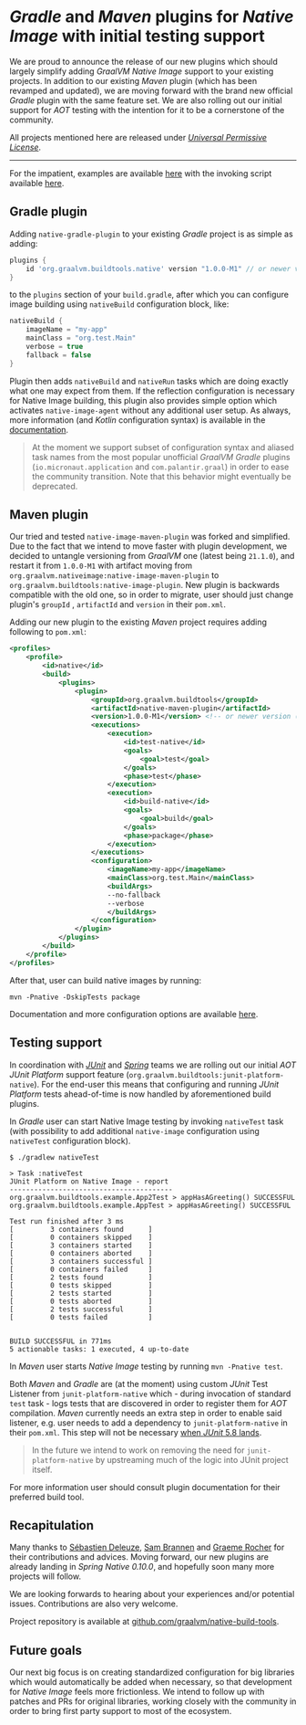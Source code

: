 # *Gradle* and *Maven* plugins for *Native Image* with initial testing support
We are proud to announce the release of our new plugins which should largely simplify adding *GraalVM Native Image* support to your existing projects. In addition to our existing *Maven* plugin (which has been revamped and updated), we are moving forward with the brand new official *Gradle* plugin with the same feature set. We are also rolling out our initial support for *AOT* testing with the intention for it to be a cornerstone of the community.

All projects mentioned here are released under [*Universal Permissive License*](https://www.oracle.com/downloads/licenses/upl-license1.html).

___
For the impatient, examples are available [here](https://github.com/graalvm/native-build-tools/blob/master/examples/README.md) with the invoking script available [here](https://github.com/graalvm/native-build-tools/blob/master/common/scripts/testAll.sh).

## Gradle plugin
Adding `native-gradle-plugin` to your existing *Gradle* project is as simple as adding:
```groovy
plugins {
	id 'org.graalvm.buildtools.native' version "1.0.0-M1" // or newer version (when available)
}
```
to the `plugins` section of your `build.gradle`, after which you can configure image building using `nativeBuild` configuration block, like:
```groovy
nativeBuild {
	imageName = "my-app"
	mainClass = "org.test.Main"
	verbose = true
	fallback = false
}
```
Plugin then adds `nativeBuild` and `nativeRun` tasks which are doing exactly what one may expect from them. If the reflection configuration is necessary for Native Image building, this plugin also provides simple option which activates `native-image-agent` without any additional user setup. As always, more information (and *Kotlin* configuration syntax) is available in the [documentation](https://github.com/graalvm/native-build-tools/blob/master/native-gradle-plugin/README.md).

> At the moment we support subset of configuration syntax and aliased task names from the most popular unofficial *GraalVM* *Gradle* plugins (`io.micronaut.application` and `com.palantir.graal`) in order to ease the community transition. Note that this behavior might eventually be deprecated.

## Maven plugin
Our tried and tested `native-image-maven-plugin` was forked and simplified. Due to the fact that we intend to move faster with plugin development, we decided to untangle versioning from *GraalVM* one (latest being `21.1.0`), and restart it from `1.0.0-M1` with artifact moving from `org.graalvm.nativeimage:native-image-maven-plugin` to `org.graalvm.buildtools:native-image-plugin`. New plugin is backwards compatible with the old one, so in order to migrate, user should just change plugin's `groupId` , `artifactId` and `version` in their `pom.xml`.

Adding our new plugin to the existing *Maven* project requires adding following to `pom.xml`:
```xml
<profiles>
	<profile>
		<id>native</id>
		<build>
			<plugins>
				<plugin>
					<groupId>org.graalvm.buildtools</groupId>
					<artifactId>native-maven-plugin</artifactId>
					<version>1.0.0-M1</version> <!-- or newer version (when available) -->
					<executions>
						<execution>
							<id>test-native</id>
							<goals>
								<goal>test</goal>
							</goals>
							<phase>test</phase>
						</execution>
						<execution>
							<id>build-native</id>
							<goals>
								<goal>build</goal>
							</goals>
							<phase>package</phase>
						</execution>
					</executions>
					<configuration>
						<imageName>my-app</imageName>
						<mainClass>org.test.Main</mainClass>
						<buildArgs>
						--no-fallback
						--verbose
						</buildArgs>
					</configuration>
				</plugin>
			</plugins>
		</build>
	</profile>
</profiles>
```
After that, user can build native images by running:
```shell
mvn -Pnative -DskipTests package
```
Documentation and more configuration options are available [here](https://github.com/graalvm/native-build-tools/blob/master/native-maven-plugin/README.md).

## Testing support
In coordination with [*JUnit*](https://junit.org/junit5/) and [*Spring*](https://spring.io/) teams we are rolling out our initial *AOT* *JUnit Platform* support feature (`org.graalvm.buildtools:junit-platform-native`). For the end-user this means that configuring and running *JUnit Platform* tests ahead-of-time is now handled by aforementioned build plugins.

In *Gradle* user can start Native Image testing by invoking `nativeTest` task (with possibility to add additional `native-image` configuration using `nativeTest` configuration block).
```shell
$ ./gradlew nativeTest

> Task :nativeTest
JUnit Platform on Native Image - report
----------------------------------------
org.graalvm.buildtools.example.App2Test > appHasAGreeting() SUCCESSFUL
org.graalvm.buildtools.example.AppTest > appHasAGreeting() SUCCESSFUL

Test run finished after 3 ms
[         3 containers found      ]
[         0 containers skipped    ]
[         3 containers started    ]
[         0 containers aborted    ]
[         3 containers successful ]
[         0 containers failed     ]
[         2 tests found           ]
[         0 tests skipped         ]
[         2 tests started         ]
[         0 tests aborted         ]
[         2 tests successful      ]
[         0 tests failed          ]


BUILD SUCCESSFUL in 771ms
5 actionable tasks: 1 executed, 4 up-to-date
```

In *Maven* user starts *Native Image* testing by running `mvn -Pnative test`. 

Both *Maven* and *Gradle* are (at the moment) using custom *JUnit* Test Listener from `junit-platform-native` which - during invocation of standard `test` task - logs tests that are discovered in order to register them for *AOT* compilation. *Maven* currently needs an extra step in order to enable said listener, e.g. user needs to add a dependency to `junit-platform-native` in their `pom.xml`. This step will not be necessary [when *JUnit* 5.8 lands](https://github.com/junit-team/junit5/issues/2619).
> In the future we intend to work on removing the need for `junit-platform-native` by upstreaming much of the logic into JUnit project itself.

For more information user should consult plugin documentation for their preferred build tool.

## Recapitulation
Many thanks to [Sébastien Deleuze](https://twitter.com/sdeleuze), [Sam Brannen](https://twitter.com/sam_brannen) and [Graeme Rocher](https://twitter.com/graemerocher) for their contributions and advices. Moving forward, our new plugins are already landing in *Spring Native 0.10.0*, and hopefully soon many more projects will follow. 

We are looking forwards to hearing about your experiences and/or potential issues. Contributions are also very welcome. 

Project repository is available at [github.com/graalvm/native-build-tools](https://github.com/graalvm/native-build-tools/).

## Future goals
Our next big focus is on creating standardized configuration for big libraries which would automatically be added when necessary, so that development for *Native Image* feels more frictionless. We intend to follow up with patches and PRs for original libraries, working closely with the community in order to bring first party support to most of the ecosystem.
